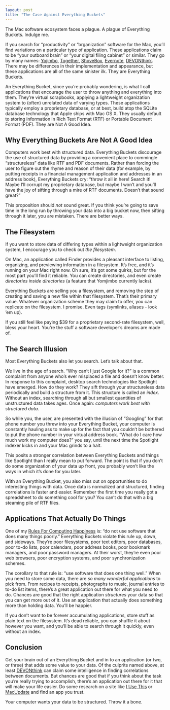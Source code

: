 ```yaml
---
layout: post
title: "The Case Against Everything Buckets"
---
```





The Mac software ecosystem faces a plague. A plague of Everything Buckets. Indulge me.

If you search for “productivity” or “organization” software for the Mac, you’ll find variations on a particular type of application. These applications claim to be “your outboard brain” or “your digital filing cabinet” or similar. They go by many names: [Yojimbo](http://www.barebones.com/products/yojimbo/), [Together](http://reinventedsoftware.com/together/), [ShoveBox](http://wonderwarp.com/shovebox/), [Evernote](http://evernote.com/), [DEVONthink](http://www.devon-technologies.com/products/devonthink/). There may be differences in their implementation and appearance, but these applications are all of the same sinister ilk. They are Everything Buckets.

An Everything Bucket, since you’re probably wondering, is what I call applications that encourage the user to throw anything and everything into them. They’re virtual scrapbooks, applying a lightweight organization system to (often) unrelated data of varying types. These applications typically employ a proprietary database, or at best, build atop the SQLite database technology that Apple ships with Mac OS X. They usually default to storing information in Rich Text Format (RTF) or Portable Document Format (PDF). They are Not A Good Idea.

Why Everything Buckets Are Not A Good Idea
------------------------------------------

Computers work best with structured data. Everything Buckets discourage the use of structured data by providing a convenient place to commingle “structureless” data like RTF and PDF documents. Rather than forcing the user to figure out the rhyme and reason of their data (for example, by putting receipts in a financial management application and addresses in an address book), Everything Buckets cry: “throw it all in here! Search it! Maybe I’ll corrupt my proprietary database, but maybe I won’t and you’ll have the joy of sifting through a mire of RTF documents. Doesn’t that sound great?”

This proposition should *not* sound great. If you think you’re going to save time in the long run by throwing your data into a big bucket now, then sifting through it later, you are mistaken. There are better ways.

The Filesystem
--------------

If you want to store data of differing types within a lightweight organization system, I encourage you to check out *the filesystem*.

On Mac, an application called Finder provides a pleasant interface to listing, organizing, and previewing information in a filesystem. It’s free, and it’s running on your Mac right now. Oh sure, it’s got some quirks, but for the most part you’ll find it reliable. You can create directories, and even create *directories inside directories* (a feature that Yomjimbo currently lacks).

Everything Buckets are selling you a filesystem, and removing the step of creating and saving a new file within that filesystem. That’s their primary value. Whatever organization scheme they may claim to offer, you can replicate on the filesystem. I promise. Even tags (symlinks, aliases - look ’em up).

If you still feel like paying $39 for a proprietary second-rate filesystem, well, bless your heart. You’re the stuff a software developer’s dreams are made of.

The Search Illusion
-------------------

Most Everything Buckets also let you search. Let’s talk about that.

We live in the age of search. “Why can’t I just Google for it?” is a common complaint from anyone who’s ever misplaced a file and doesn’t know better. In response to this complaint, desktop search technologies like Spotlight have emerged. How do they work? They sift through your structureless data periodically and build a structure from it. This structure is called an *index*. Without an index, searching through all but smallest quantities of unstructured data takes ages. Once again: *computers work best with structured data*.

So while you, the user, are presented with the illusion of “Googling” for that phone number you threw into your Everything Bucket, your computer is constantly hauling ass to make up for the fact that you couldn’t be bothered to put the phone number in your virtual address book. “What do I care how much work my computer does?” you say, until the next time the Spotlight indexer kicks in and your Mac grinds to a halt.

This posits a stronger correlation between Everything Buckets and things like Spotlight than I really mean to put forward. The point is that if you don’t do some organization of your data up front, you probably won’t like the ways in which it’s done for you later.

With an Everything Bucket, you also miss out on opportunities to do interesting things with data. Once data is normalized and structured, finding correlations is faster and easier. Remember the first time you really got a spreadsheet to do something cool for you? You can’t do that with a big steaming pile of RTF files.

Applications That Actually Do Things
------------------------------------

One of my [Rules For Computing Happiness](http://al3x.net/2008/09/08/al3xs-rules-for-computing-happiness.html) is: “do not use software that does many things poorly.” Everything Buckets violate this rule up, down, and sideways. They’re poor filesystems, poor text editors, poor databases, poor to-do lists, poor calendars, poor address books, poor bookmark managers, and poor password managers. At their worst, they’re even poor web browsers, poor encryption systems, and poor synchronization schemes.

The corollary to that rule is: “use software that does one thing well.” When you need to store some data, there are *so many wonderful applications* to pick from. From recipes to receipts, photographs to music, journal entries to to-do list items, there’s a great application out there for what you need to do. Chances are good that the right application *structures* your data so that you can get more out of it. Use an application that actually does something more than holding data. You’ll be happier.

If you don’t want to be forever accumulating applications, store stuff as plain text on the filesystem. It’s dead reliable, you can shuffle it about however you want, and you’ll be able to search through it quickly, even without an index.

Conclusion
----------

Get your brain out of an Everything Bucket and in to an application (or two, or three) that adds some value to your data. Of the culprits named above, at least [DEVONthink](http://www.devon-technologies.com/products/devonthink/) can claim some intelligence in finding correlations between documents. But chances are good that if you think about the task you’re really trying to accomplish, there’s an application out there for it that will make your life easier. Do some research on a site like [I Use This](http://osx.iusethis.com/) or [MacUpdate](http://macupdate.com) and find an app you trust.

Your computer wants your data to be structured. Throw it a bone.
